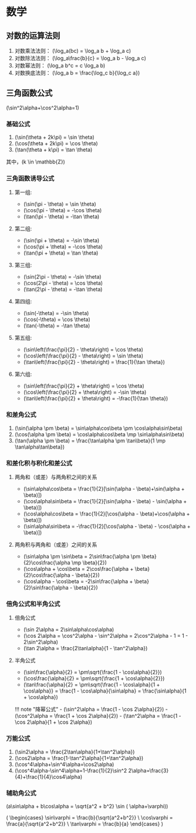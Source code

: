 # 数学

## 对数的运算法则

1. 对数乘法法则： \(\log_a(bc) = \log_a b + \log_a c\)
2. 对数除法法则： \(\log_a\frac{b}{c} = \log_a b - \log_a c\)
3. 对数幂法则：   \(\log_a b^c = c \log_a b\)
4. 对数换底法则： \(\log_a b = \frac{\log_c b}{\log_c a}\)

## 三角函数公式

\(\sin^2\alpha+\cos^2\alpha=1\)

### 基础公式

1. \(\sin(\theta + 2k\pi) = \sin \theta\)
2. \(\cos(\theta + 2k\pi) = \cos \theta\)
3. \(\tan(\theta + k\pi) = \tan \theta\)

其中，\(k \in \mathbb{Z}\)

### 三角函数诱导公式

1. 第一组:
    - \(\sin(\pi - \theta) = \sin \theta\)
    - \(\cos(\pi - \theta) = -\cos \theta\)
    - \(\tan(\pi - \theta) = -\tan \theta\)

2. 第二组:
    - \(\sin(\pi + \theta) = -\sin \theta\)
    - \(\cos(\pi + \theta) = -\cos \theta\)
    - \(\tan(\pi + \theta) = \tan \theta\)

3. 第三组:
    - \(\sin(2\pi - \theta) = -\sin \theta\)
    - \(\cos(2\pi - \theta) = \cos \theta\)
    - \(\tan(2\pi - \theta) = -\tan \theta\)

4. 第四组:
    - \(\sin(-\theta) = -\sin \theta\)
    - \(\cos(-\theta) = \cos \theta\)
    - \(\tan(-\theta) = -\tan \theta\)

5. 第五组:
    - \(\sin\left(\frac{\pi}{2} - \theta\right) = \cos \theta\)
    - \(\cos\left(\frac{\pi}{2} - \theta\right) = \sin \theta\)
    - \(\tan\left(\frac{\pi}{2} - \theta\right) = \frac{1}{\tan \theta}\)

6. 第六组:
    - \(\sin\left(\frac{\pi}{2} + \theta\right) = \cos \theta\)
    - \(\cos\left(\frac{\pi}{2} + \theta\right) = -\sin \theta\)
    - \(\tan\left(\frac{\pi}{2} + \theta\right) = -\frac{1}{\tan \theta}\)


### 和差角公式

1. \(\sin(\alpha \pm \beta) = \sin\alpha\cos\beta \pm \cos\alpha\sin\beta\)
2. \(\cos(\alpha \pm \beta) = \cos\alpha\cos\beta \mp \sin\alpha\sin\beta\)
3. \(\tan(\alpha \pm \beta) = \frac{\tan\alpha \pm \tan\beta}{1 \mp \tan\alpha\tan\beta}\)

### 和差化积与积化和差公式 

1. 两角和（或差）与两角积之间的关系
    - \(\sin\alpha\cos\beta = \frac{1}{2}[\sin(\alpha - \beta)+\sin(\alpha + \beta)]\)
    - \(\cos\alpha\sin\beta = \frac{1}{2}[\sin(\alpha - \beta) - \sin(\alpha + \beta)]\)
    - \(\cos\alpha\cos\beta = \frac{1}{2}[\cos(\alpha - \beta)+\cos(\alpha + \beta)]\)
    - \(\sin\alpha\sin\beta = -\frac{1}{2}[\cos(\alpha - \beta) - \cos(\alpha + \beta)]\)

2. 两角积与两角和（或差）之间的关系
    - \(\sin\alpha \pm \sin\beta = 2\sin\frac{\alpha \pm \beta}{2}\cos\frac{\alpha \mp \beta}{2}\)
    - \(\cos\alpha + \cos\beta = 2\cos\frac{\alpha + \beta}{2}\cos\frac{\alpha - \beta}{2}\)
    - \(\cos\alpha - \cos\beta = -2\sin\frac{\alpha + \beta}{2}\sin\frac{\alpha - \beta}{2}\)

### 倍角公式和半角公式
1. 倍角公式
    - \(\sin 2\alpha = 2\sin\alpha\cos\alpha\)
    - \(\cos 2\alpha = \cos^2\alpha - \sin^2\alpha = 2\cos^2\alpha - 1 = 1 - 2\sin^2\alpha\)
    - \(\tan 2\alpha = \frac{2\tan\alpha}{1 - \tan^2\alpha}\)

2. 半角公式
    - \(\sin\frac{\alpha}{2} = \pm\sqrt{\frac{1 - \cos\alpha}{2}}\)
    - \(\cos\frac{\alpha}{2} = \pm\sqrt{\frac{1 + \cos\alpha}{2}}\)
    - \(\tan\frac{\alpha}{2} = \pm\sqrt{\frac{1 - \cos\alpha}{1 + \cos\alpha}} = \frac{1 - \cos\alpha}{\sin\alpha} = \frac{\sin\alpha}{1 + \cos\alpha}\)

    !!! note "降幂公式"
        - \(\sin^2\alpha = \frac{1 - \cos 2\alpha}{2}\)
        - \(\cos^2\alpha = \frac{1 + \cos 2\alpha}{2}\)
        - \(\tan^2\alpha = \frac{1 - \cos 2\alpha}{1 + \cos 2\alpha}\)

### 万能公式

1. \(\sin2\alpha = \frac{2\tan\alpha}{1+\tan^2\alpha}\)
2. \(\cos2\alpha = \frac{1-\tan^2\alpha}{1+\tan^2\alpha}\)
3. \(\cos^4\alpha+\sin^4\alpha=\cos2\alpha\)
4. \(\cos^4\alpha-\sin^4\alpha=1-\frac{1}{2}\sin^2 2\alpha=\frac{3}{4}+\frac{1}{4}\cos4\alpha\)

### 辅助角公式

\(a\sin\alpha + b\cos\alpha = \sqrt{a^2 + b^2} \sin ( \alpha+\varphi)\)

\(
\begin{cases}
\sin\varphi = \frac{b}{\sqrt{a^2+b^2}} \\
\cos\varphi = \frac{a}{\sqrt{a^2+b^2}} \\
\tan\varphi = \frac{b}{a}
\end{cases}
\)